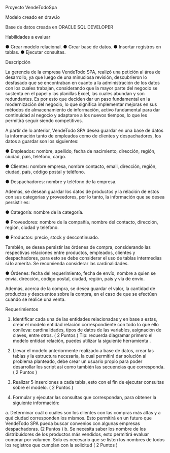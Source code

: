 Proyecto VendeTodoSpa

Modelo creado en draw.io

Base de datos creada en ORACLE SQL DEVELOPER


Habilidades a evaluar

● Crear modelo relacional.
● Crear base de datos.
● Insertar registros en tablas.
● Ejecutar consultas.

Descripción

La gerencia de la empresa VendeTodo SPA, realizó una petición al área de desarrollo, ya que
luego de una minuciosa revisión, descubrieron lo desfasado que se encontraban en cuanto a
la administración de los datos con los cuales trabajan, considerando que la mayor parte del
negocio se sustenta en el papel y las planillas Excel, las cuales abundan y son redundantes.
Es por esto que deciden dar un paso fundamental en la modernización del negocio, lo que
significa implementar mejoras en sus métodos de almacenamiento de información, activo
fundamental para dar continuidad al negocio y adaptarse a los nuevos tiempos, lo que les
permitirá seguir siendo competitivos.

A partir de lo anterior, VendeTodo SPA desea guardar en una base de datos la información
tanto de empleados como de clientes y despachadores, los datos a guardar son los
siguientes:

● Empleados: nombre, apellido, fecha de nacimiento, dirección, región, ciudad, país,
teléfono, cargo.

● Clientes: nombre empresa, nombre contacto, email, dirección, región, ciudad, país,
código postal y teléfono.

● Despachadores: nombre y teléfono de la empresa.

Además, se desean guardar los datos de productos y la relación de estos con sus
categorías y proveedores, por lo tanto, la información que se desea persistir es:

● Categoría: nombre de la categoría.

● Proveedores: nombre de la compañía, nombre del contacto, dirección, región, ciudad
y teléfono.

● Productos: precio, stock y descontinuado.

También, se desea persistir las órdenes de compra, considerando las respectivas relaciones
entre productos, empleados, clientes y despachadores, para esto se debe considerar el uso
de tablas intermedias si lo amerita. Se recomienda considerar las cardinalidades.

● Órdenes: fecha del requerimiento, fecha de envío, nombre a quien se envía, dirección,
código postal, ciudad, región, país y vía de envío.

Además, acerca de la compra, se desea guardar el valor, la cantidad de productos y
descuentos sobre la compra, en el caso de que se efectúen cuando se realice una venta.


Requerimientos
1. Identificar cada una de las entidades relacionadas y en base a estas, crear el modelo
entidad relación correspondiente con todo lo que ello conlleva: cardinalidades, tipos
de datos de las variables, asignación de claves, entre otros. ( 2 Puntos )
Tip: recuerda diagramar primero el modelo entidad relación, puedes utilizar la
siguiente herramienta .

2. Llevar el modelo anteriormente realizado a base de datos, crear las tablas y la
estructura necesaria, la cual permitirá dar solución al problema planteado, debe crear
un usuario propio para poder desarrollar los script así como también las secuencias
que corresponda. ( 2 Puntos )

3. Realizar 5 inserciones a cada tabla, esto con el fin de ejecutar consultas sobre el
modelo. ( 2 Puntos )

4. Formular y ejecutar las consultas que correspondan, para obtener la siguiente
información:

a. Determinar cuál o cuáles son los clientes con las compras más altas y a qué
ciudad corresponden los mismos. Esto permitirá en un futuro que VendeTodo
SPA pueda buscar convenios con algunas empresas despachadoras. (2
Puntos )
b. Se necesita saber los nombre de los distribuidores de los productos más
vendidos, esto permitirá evaluar comprar por volumen. Solo es necesario que
se listen los nombres de todos los registros que cumplan con la solicitud
( 2 Puntos )


